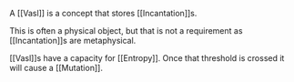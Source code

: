 A [[Vasl]] is a concept that stores [[Incantation]]s.

This is often a physical object, but that is not a requirement as [[Incantation]]s are metaphysical.

[[Vasl]]s have a capacity for [[Entropy]]. Once that threshold is crossed it will cause a [[Mutation]].